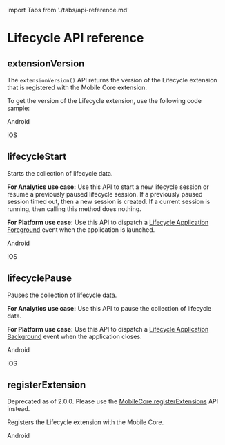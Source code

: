 import Tabs from './tabs/api-reference.md'

# Lifecycle API reference

## extensionVersion

The `extensionVersion()` API returns the version of the Lifecycle extension that is registered with the Mobile Core extension.

To get the version of the Lifecycle extension, use the following code sample:

<TabsBlock orientation="horizontal" slots="heading, content" repeat="2"/>

Android

<Tabs query="platform=android&api=extension-version"/>

iOS

<Tabs query="platform=ios&api=extension-version"/>

<!--- React Native

<Tabs query="platform=react-native&api=extension-version"/>

Flutter

<Tabs query="platform=flutter&api=extension-version"/> --->

## lifecycleStart

Starts the collection of lifecycle data.

**For Analytics use case:** Use this API to start a new lifecycle session or resume a previously paused lifecycle session. If a previously paused session timed out, then a new session is created. If a current session is running, then calling this method does nothing.

**For Platform use case:** Use this API to dispatch a [Lifecycle Application Foreground](./event-reference.md#lifecycle-application-foreground) event when the application is launched.

<TabsBlock orientation="horizontal" slots="heading, content" repeat="2"/>

Android

<Tabs query="platform=android&api=lifecycle-start"/>

iOS

<Tabs query="platform=ios&api=lifecycle-start"/>

<!--- React Native

<Tabs query="platform=react-native&api=lifecycle-start"/> --->

## lifecyclePause

Pauses the collection of lifecycle data.

**For Analytics use case:** Use this API to pause the collection of lifecycle data.

**For Platform use case:** Use this API to dispatch a [Lifecycle Application Background](./event-reference.md#lifecycle-application-background) event when the application closes.

<TabsBlock orientation="horizontal" slots="heading, content" repeat="2"/>

Android

<Tabs query="platform=android&api=lifecycle-pause"/>

iOS

<Tabs query="platform=ios&api=lifecycle-pause"/>

<!--- React Native

<Tabs query="platform=react-native&api=lifecycle-pause"/> --->

## registerExtension

<InlineAlert variant="warning" slots="text"/>

Deprecated as of 2.0.0. Please use the [MobileCore.registerExtensions](../api-reference.md#registerextensions) API instead.

Registers the Lifecycle extension with the Mobile Core.

<TabsBlock orientation="horizontal" slots="heading, content" repeat="1"/>

Android

<Tabs query="platform=android&api=register-extension"/>

<!--- React Native

<Tabs query="platform=react-native&api=register-extension"/> --->
